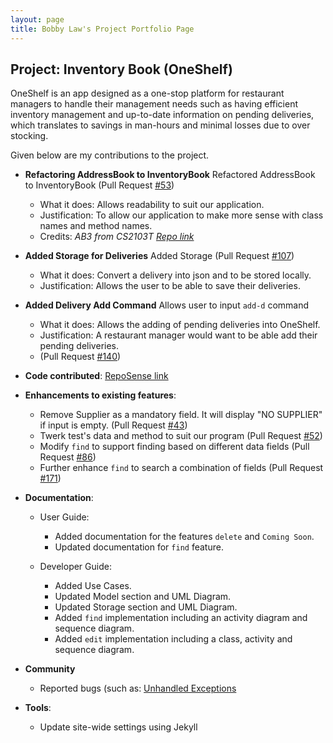 ```yaml
---
layout: page
title: Bobby Law's Project Portfolio Page
---
```


## Project: Inventory Book (OneShelf)

OneShelf is an app designed as a one-stop platform for restaurant managers to handle their management needs such as having efficient inventory management 
and up-to-date information on pending deliveries, which translates to savings in man-hours and minimal losses due to over stocking.

Given below are my contributions to the project.

* **Refactoring AddressBook to InventoryBook** Refactored AddressBook to InventoryBook (Pull Request [\#53](https://github.com/AY2021S1-CS2103T-T12-1/tp/pull/53))
  * What it does: Allows readability to suit our application.
  * Justification: To allow our application to make more sense with class names and method names.
  * Credits: *AB3 from CS2103T [Repo link](https://github.com/nus-cs2103-AY2021S1/tp)*

* **Added Storage for Deliveries** Added Storage (Pull Request [\#107](https://github.com/AY2021S1-CS2103T-T12-1/tp/pull/107))
  * What it does: Convert a delivery into json and to be stored locally.
  * Justification: Allows the user to be able to save their deliveries.

* **Added Delivery Add Command** Allows user to input `add-d` command
  * What it does: Allows the adding of pending deliveries into OneShelf.
  * Justification: A restaurant manager would want to be able add their pending deliveries.
  * (Pull Request [#140](https://github.com/AY2021S1-CS2103T-T12-1/tp/issues/140))

* **Code contributed**: [RepoSense link](https://nus-cs2103-ay2021s1.github.io/tp-dashboard/#breakdown=true&search=&sort=groupTitle&sortWithin=title&since=2020-08-14&timeframe=commit&mergegroup=&groupSelect=groupByRepos&checkedFileTypes=docs~functional-code~test-code~other&tabOpen=true&tabType=authorship&tabAuthor=zeranium97&tabRepo=AY2021S1-CS2103T-T12-1%2Ftp%5Bmaster%5D&authorshipIsMergeGroup=false&authorshipFileTypes=functional-code~test-code)

* **Enhancements to existing features**:
  * Remove Supplier as a mandatory field. It will display "NO SUPPLIER" if input is empty. (Pull Request [\#43](https://github.com/AY2021S1-CS2103T-T12-1/tp/pull/43))
  * Twerk test's data and method to suit our program (Pull Request [\#52](https://github.com/AY2021S1-CS2103T-T12-1/tp/pull/52))
  * Modify `find` to support finding based on different data fields (Pull Request [\#86](https://github.com/AY2021S1-CS2103T-T12-1/tp/pull/86))
  * Further enhance `find` to search a combination of fields (Pull Request [\#171](https://github.com/AY2021S1-CS2103T-T12-1/tp/pull/86))

<div style="page-break-after: always;"></div>

* **Documentation**:
  * User Guide:
    * Added documentation for the features `delete` and `Coming Soon`.
    * Updated documentation for `find` feature.

  * Developer Guide:
    * Added Use Cases.
    * Updated Model section and UML Diagram.
    * Updated Storage section and UML Diagram.
    * Added `find` implementation including an activity diagram and sequence diagram.
    * Added `edit` implementation including a class, activity and sequence diagram.

* **Community**
   * Reported bugs (such as: [Unhandled Exceptions](https://github.com/AY2021S1-CS2103T-T12-1/tp/issues/78)

* **Tools**:
  * Update site-wide settings using Jekyll

